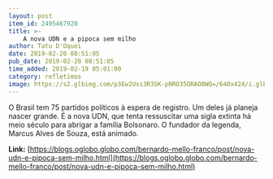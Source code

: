 ```yaml
---
layout: post
item_id: 2495467920
title: >-
    A nova UDN e a pipoca sem milho
author: Tatu D'Oquei
date: 2019-02-20 08:51:05
pub_date: 2019-02-20 08:51:05
time_added: 2019-02-19 05:01:00
category: refletimos
image: https://s2.glbimg.com/p3Ew2Uss3R3SK-pNRO35ORAO8WQ=/640x424/i.glbimg.com/og/ig/infoglobo1/f/original/2019/01/10/80273875_bsb_-_brasilia_-_brasil_-_12-12-2018_-_pa_-_entrevista_coletiva_no_ccbb_onde_esta_monta.jpg
---
```


O Brasil tem 75 partidos políticos à espera de registro. Um deles já planeja nascer grande. É a nova UDN, que tenta ressuscitar uma sigla extinta há meio século para abrigar a família Bolsonaro. O fundador da legenda, Marcus Alves de Souza, está animado.

**Link:** [https://blogs.oglobo.globo.com/bernardo-mello-franco/post/nova-udn-e-pipoca-sem-milho.html](https://blogs.oglobo.globo.com/bernardo-mello-franco/post/nova-udn-e-pipoca-sem-milho.html)

